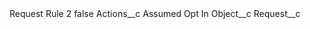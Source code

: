 <?xml version="1.0" encoding="UTF-8"?>
<CustomMetadata xmlns="http://soap.sforce.com/2006/04/metadata" xmlns:xsi="http://www.w3.org/2001/XMLSchema-instance" xmlns:xsd="http://www.w3.org/2001/XMLSchema">
    <label>Request Rule 2</label>
    <protected>false</protected>
    <values>
        <field>Actions__c</field>
        <value xsi:type="xsd:string">Assumed Opt In</value>
    </values>
    <values>
        <field>Object__c</field>
        <value xsi:type="xsd:string">Request__c</value>
    </values>
</CustomMetadata>
